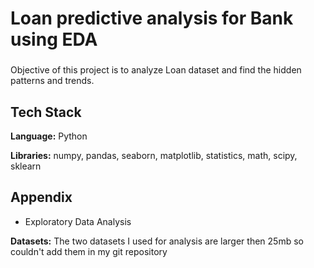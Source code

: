 # Loan predictive analysis for Bank using EDA
###

Objective of this project is to analyze Loan dataset and find the hidden patterns and trends.

## Tech Stack

**Language:** Python

**Libraries:** numpy, pandas, seaborn, matplotlib, statistics, math, scipy, sklearn

## Appendix

* Exploratory Data Analysis

**Datasets:** The two datasets I used for analysis are larger then 25mb so couldn't add them in my git repository 
